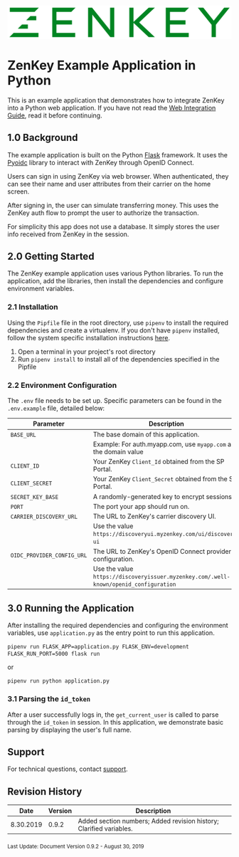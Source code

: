 ![Logo](../../image/ZenKey_rgb.png)

# ZenKey Example Application in Python

This is an example application that demonstrates how to integrate ZenKey into a Python web application. If you have not read the [Web Integration Guide](https://developer.myzenkey.com/web/), read it before continuing.

## 1.0 Background

The example application is built on the Python [Flask](http://flask.pocoo.org/) framework. It uses the [Pyoidc](https://github.com/OpenIDC/pyoidc) library to interact with ZenKey through OpenID Connect.

Users can sign in using ZenKey via web browser. When authenticated, they can see their name and user attributes from their carrier on the home screen.

After signing in, the user can simulate transferring money. This uses the ZenKey auth flow to prompt the user to authorize the transaction.

For simplicity this app does not use a database. It simply stores the user info received from ZenKey in the session.

## 2.0 Getting Started

The ZenKey example application uses various Python libraries. To run the application, add the libraries, then install the dependencies and configure environment variables.

### 2.1 Installation

Using the `Pipfile` file in the root directory, use `pipenv` to install the required dependencies and create a virtualenv. If you don't have `pipenv` installed, follow the system specific installation instructions [here](https://github.com/pypa/pipenv).

1. Open a terminal in your project's root directory
2. Run `pipenv install` to install all of the dependencies specified in the Pipfile

### 2.2 Environment Configuration

The `.env` file needs to be set up. Specific parameters can be found in the `.env.example` file, detailed below:

| Parameter        | Description  |
| ------------- | ------------- |  
|`BASE_URL`   |  The base domain of this application. |
|  |  Example: For auth.myapp.com, use `myapp.com` as the domain value |  
|`CLIENT_ID` | Your ZenKey `Client_Id` obtained from the SP Portal. |  
|`CLIENT_SECRET` | Your ZenKey `Client_Secret` obtained from the SP Portal.|
|`SECRET_KEY_BASE` | A randomly-generated key to encrypt sessions. |  
|`PORT` | The port your app should run on. |  
|`CARRIER_DISCOVERY_URL` | The URL to ZenKey's carrier discovery UI. |  
|  |  Use the value `https://discoveryui.myzenkey.com/ui/discovery-ui` |  
|`OIDC_PROVIDER_CONFIG_URL` | The URL to ZenKey's OpenID Connect provider configuration. |  
|  |  Use the value `https://discoveryissuer.myzenkey.com/.well-known/openid_configuration` |  

## 3.0 Running the Application

After installing the required dependencies and configuring the environment variables, use `application.py` as the entry point to run this application.

```
pipenv run FLASK_APP=application.py FLASK_ENV=development FLASK_RUN_PORT=5000 flask run
```

or

```
pipenv run python application.py
```

### 3.1 Parsing the `id_token`

After a user successfully logs in, the `get_current_user` is called to parse through the `id_token` in session. In this application, we demonstrate basic parsing by displaying the user's full name.

## Support

For technical questions, contact [support](mailto:techsupport@myzenkey.com).

## Revision History

| Date      | Version | Description                                   |
| --------- | ------- | --------------------------------------------- |
| 8.30.2019 | 0.9.2  |  Added section numbers; Added revision history; Clarified variables. |

<sub> Last Update:
Document Version 0.9.2 - August 30, 2019</sub>
